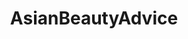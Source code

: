 ---
title: AsianBeautyAdvice
crosslinks:
- AsianBeauty
- SkincareAddiction
- SkinCareScience
- AdvancedAsianBeauty
- RandomActsOfAB
- reactiongifs
- DIYBeauty
---